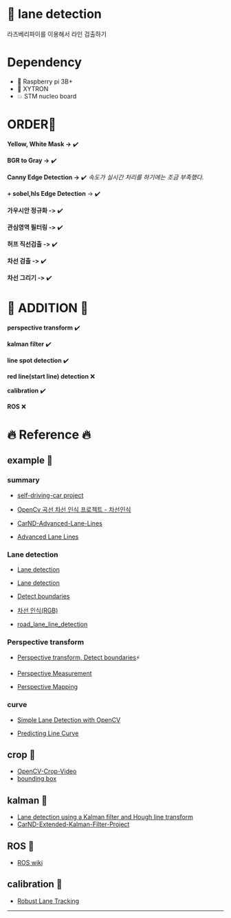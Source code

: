 # :sunflower: lane detection

라즈베리파이를 이용해서 라인 검출하기

# Dependency
- :strawberry: Raspberry pi 3B+
- :car: XYTRON
-  💥 STM nucleo board

# ORDER📢

**Yellow, White Mask ->** ✔️


**BGR to Gray ->** ✔️


**Canny Edge Detection ->** ✔️ 
*속도가 실시간 처리를 하기에는 조금 부족했다.*

**+ sobel,hls Edge Detection** -> ✔️

**가우시안 정규화 ->** ✔️


**관심영역 필터링 ->** ✔️


**허프 직선검출 ->** ✔️


**차선 검출 ->** ✔️


**차선 그리기 ->** ✔️

# 📣 ADDITION 📣

**perspective transform** ✔️


**kalman filter** ✔️


**line spot detection** ✔️


**red line(start line) detection** ❌


**calibration** ✔️


**ROS** ❌

# :fire: Reference :fire:

## **example :running:**

### summary
- [self-driving-car project](https://github.com/ndrplz/self-driving-car)

- [OpenCv 곡선 차선 인식 프로젝트 - 차선인식](https://blog.naver.com/hirit808/221486800161)

- [CarND-Advanced-Lane-Lines](https://github.com/nachiket273/Self_Driving_Car/tree/master/CarND-Advanced-Lane-Lines)

- [Advanced Lane Lines](https://dventimi.github.io/CarND-Advanced-Lane-Lines/writeup.html)

### Lane detection
- [Lane detection](https://github.com/tomaszkacmajor)

- [Lane detection](https://github.com/HyOsori/Osori-SelfDrivingWithGTA5/wiki/%EA%B0%95%EC%A2%8C-6---OpenCV%EB%A5%BC-%EC%9D%B4%EC%9A%A9%ED%95%9C-%EC%B0%A8%EC%84%A0-%EA%B2%80%EC%B6%9C)

- [Detect boundaries](https://navoshta.com/detecting-road-features/)

- [차선 인식(RGB)](https://m.blog.naver.com/windowsub0406/220893893795)

- [road_lane_line_detection](https://github.com/georgesung/road_lane_line_detection/blob/master/lane_lines.py)

### Perspective transform

- [Perspective transform, Detect boundaries](https://navoshta.com/detecting-road-features/):zap:

- [Perspective Measurement](https://dventimi.github.io/CarND-Advanced-Lane-Lines/writeup.html)

- [Perspective Mapping](https://marcosnietoblog.wordpress.com/2014/02/22/source-code-inverse-perspective-mapping-c-opencv/)

### curve

- [Simple Lane Detection with OpenCV](https://medium.com/@mrhwick/simple-lane-detection-with-opencv-bfeb6ae54ec0)

- [Predicting Line Curve](https://becominghuman.ai/autonomous-racing-robot-with-an-arduino-a-raspberry-pi-and-a-pi-camera-3e72819e1e63)


## **crop :running:**

- [OpenCV-Crop-Video](https://github.com/mazyaryousefinia/OpenCV-Crop-Video)
- [bounding box](https://www.learnopencv.com/how-to-select-a-bounding-box-roi-in-opencv-cpp-python/)

## **kalman :running:**

- [Lane detection using a Kalman filter and Hough line transform](https://github.com/prapulKashyap/lane_detect)
- [CarND-Extended-Kalman-Filter-Project](https://github.com/nachiket273/Self_Driving_Car/tree/master/CarND-Extended-Kalman-Filter-Project)

## **ROS :running:**

- [ROS wiki](http://wiki.ros.org/turtlesim/Tutorials/Moving%20in%20a%20Straight%20Line)

## **calibration :running:**
- [Robust Lane Tracking](http://petermoran.org/robust-lane-tracking/)


--------------------------------------
</br>
</br>
